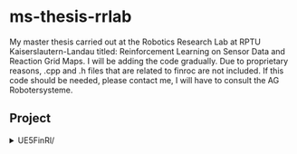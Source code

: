 # ms-thesis-rrlab
My master thesis carried out at the Robotics Research Lab at RPTU Kaiserslautern-Landau titled: Reinforcement Learning on Sensor Data and Reaction Grid Maps.
I will be adding the code gradually. Due to proprietary reasons, .cpp and .h files that are related to finroc are not included. If this code should be needed, please contact me, I will have to consult the AG Robotersysteme. 

## Project

<details>
  <summary>UE5FinRl/</summary>
  <ul>
    <li>gFinRlUE5DMapInterface.cpp</li>
    <li>gFinRlUE5DMapInterface.h</li>
    <li>make.xml</li>
    <li>mFinRlSocket.cpp</li>
    <li>mFinRlSocket.h</li>
    <li>pDMapInterface.cpp</li>
    <li>
      AutoBusEnv/
      <ul>
        <li>AutoBusEnvContActionSpace.py</li>
        <li>AutoBusEnvMultidiscActionSpace.py</li>
        <li>AutoBusEnvMultidiscActionSpaceUnstacked.py</li>
        <li>test_env.py</li>
        <li>train.py</li>
        <li>eval_autobus_v3.py</li>
        <li>eval_autobus_v4_taf.py</li>
        <li>
          eval_data/
          <ul>
            <li>eval_postprocess.py</li>
            <li>csv1.csv</li>
            <li>...</li>
          </ul>
        </li>
        <li>export.py</li>
        <li>inference.py</li>
        <li>
          onnx_models/
        </li>
        <li>plot.py</li>
        <li>PyServer.py</li>
        <li>
          runs/
          <ul>
            <li>
              ppo/
              <ul>
                <li>
                  experiment_1/
                </li>
                <li>
                  experiment_2/
                </li>
                <li>...</li>
              </ul>
            </li>
            <li>
              vis/
              <ul>
                <li>export_svg.py</li>
              </ul>
            </li>
          </ul>
        </li>
      </ul>
    </li>
  </ul>
</details>



